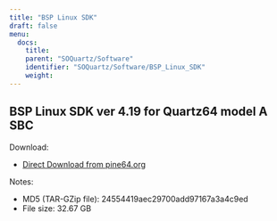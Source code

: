 ```yaml
---
title: "BSP Linux SDK"
draft: false
menu:
  docs:
    title:
    parent: "SOQuartz/Software"
    identifier: "SOQuartz/Software/BSP_Linux_SDK"
    weight: 
---
```


## BSP Linux SDK ver 4.19 for Quartz64 model A SBC

Download:

* [Direct Download from pine64.org](https://files.pine64.org/SDK/Quartz64/QUARTZ64-model-A_BSP%20Linux.tar.gz)

Notes:

* MD5 (TAR-GZip file): 24554419aec29700add97167a3a4c9ed
* File size: 32.67 GB
